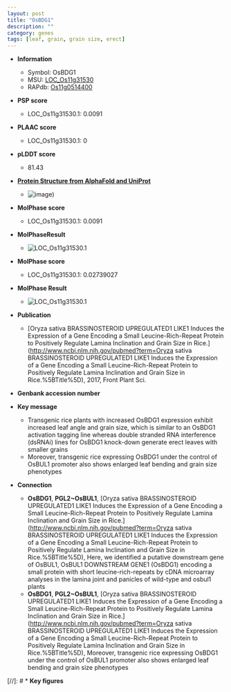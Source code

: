 ```yaml
---
layout: post
title: "OsBDG1"
description: ""
category: genes
tags: [leaf, grain, grain size, erect]
---
```


* **Information**  
    + Symbol: OsBDG1  
    + MSU: [LOC_Os11g31530](http://rice.plantbiology.msu.edu/cgi-bin/ORF_infopage.cgi?orf=LOC_Os11g31530)  
    + RAPdb: [Os11g0514400](http://rapdb.dna.affrc.go.jp/viewer/gbrowse_details/irgsp1?name=Os11g0514400)  

* **PSP score**  
    + LOC_Os11g31530.1: 0.0091 

* **PLAAC score**  
    + LOC_Os11g31530.1: 0 

* **pLDDT score**
    + 81.43

* **[Protein Structure from AlphaFold and UniProt](https://www.uniprot.org/uniprotkb/Q2R3L4/entry#structure)**
    + ![image](https://ricepsp.github.io/images/Q2/AF-Q2R3L4-F1.png))

* **MolPhase score**
    + LOC_Os11g31530.1: 0.0091

* **MolPhaseResult**
    + ![LOC_Os11g31530.1](https://ricepsp.github.io/pictures/LOC_Os11g/LOC_Os11g31530.1.png)

* **MolPhase score**
    + LOC_Os11g31530.1: 0.02739027

* **MolPhase Result**
    + ![LOC_Os11g31530.1](https://304243504.github.io/Pictures/LOC_Os11g/LOC_Os11g31530.1.png)

* **Publication**  
    + [Oryza sativa BRASSINOSTEROID UPREGULATED1 LIKE1 Induces the Expression of a Gene Encoding a Small Leucine-Rich-Repeat Protein to Positively Regulate Lamina Inclination and Grain Size in Rice.](http://www.ncbi.nlm.nih.gov/pubmed?term=Oryza sativa BRASSINOSTEROID UPREGULATED1 LIKE1 Induces the Expression of a Gene Encoding a Small Leucine-Rich-Repeat Protein to Positively Regulate Lamina Inclination and Grain Size in Rice.%5BTitle%5D), 2017, Front Plant Sci.

* **Genbank accession number**  

* **Key message**  
    + Transgenic rice plants with increased OsBDG1 expression exhibit increased leaf angle and grain size, which is similar to an OsBDG1 activation tagging line whereas double stranded RNA interference (dsRNAi) lines for OsBDG1 knock-down generate erect leaves with smaller grains
    + Moreover, transgenic rice expressing OsBDG1 under the control of OsBUL1 promoter also shows enlarged leaf bending and grain size phenotypes

* **Connection**  
    + __OsBDG1__, __PGL2~OsBUL1__, [Oryza sativa BRASSINOSTEROID UPREGULATED1 LIKE1 Induces the Expression of a Gene Encoding a Small Leucine-Rich-Repeat Protein to Positively Regulate Lamina Inclination and Grain Size in Rice.](http://www.ncbi.nlm.nih.gov/pubmed?term=Oryza sativa BRASSINOSTEROID UPREGULATED1 LIKE1 Induces the Expression of a Gene Encoding a Small Leucine-Rich-Repeat Protein to Positively Regulate Lamina Inclination and Grain Size in Rice.%5BTitle%5D),  Here, we identified a putative downstream gene of OsBUL1, OsBUL1 DOWNSTREAM GENE1 (OsBDG1) encoding a small protein with short leucine-rich-repeats by cDNA microarray analyses in the lamina joint and panicles of wild-type and osbul1 plants
    + __OsBDG1__, __PGL2~OsBUL1__, [Oryza sativa BRASSINOSTEROID UPREGULATED1 LIKE1 Induces the Expression of a Gene Encoding a Small Leucine-Rich-Repeat Protein to Positively Regulate Lamina Inclination and Grain Size in Rice.](http://www.ncbi.nlm.nih.gov/pubmed?term=Oryza sativa BRASSINOSTEROID UPREGULATED1 LIKE1 Induces the Expression of a Gene Encoding a Small Leucine-Rich-Repeat Protein to Positively Regulate Lamina Inclination and Grain Size in Rice.%5BTitle%5D),  Moreover, transgenic rice expressing OsBDG1 under the control of OsBUL1 promoter also shows enlarged leaf bending and grain size phenotypes

[//]: # * **Key figures**  



